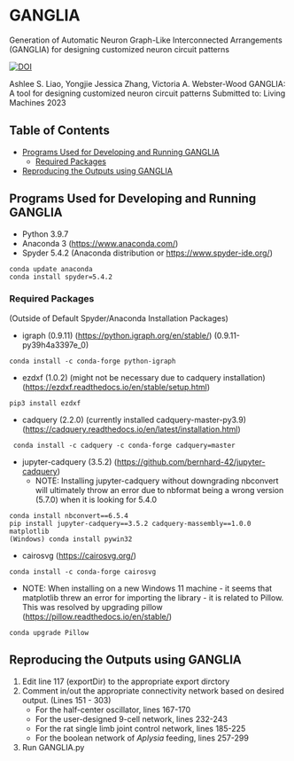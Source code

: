 # GANGLIA
Generation of Automatic Neuron Graph-Like Interconnected Arrangements (GANGLIA) for designing customized neuron circuit patterns

[![DOI](https://zenodo.org/badge/622026352.svg)](https://zenodo.org/badge/latestdoi/622026352)

Ashlee S. Liao, Yongjie Jessica Zhang, Victoria A. Webster-Wood
GANGLIA: A tool for designing customized neuron circuit patterns
Submitted to: Living Machines 2023

## Table of Contents
* [Programs Used for Developing and Running GANGLIA](#programs-used-for-developing-and-running-ganglia)
  * [Required Packages](#required-packages)
* [Reproducing the Outputs using GANGLIA](#reproducing-the-outputs-using-ganglia)

## Programs Used for Developing and Running GANGLIA
- Python 3.9.7
- Anaconda 3 (https://www.anaconda.com/)
- Spyder 5.4.2 (Anaconda distribution or https://www.spyder-ide.org/)
```
conda update anaconda
conda install spyder=5.4.2
```

### Required Packages 
(Outside of Default Spyder/Anaconda Installation Packages)
- igraph (0.9.11) (https://python.igraph.org/en/stable/) (0.9.11-py39h4a3397e_0)
```
conda install -c conda-forge python-igraph 
```
- ezdxf (1.0.2) (might not be necessary due to cadquery installation) (https://ezdxf.readthedocs.io/en/stable/setup.html)
```
pip3 install ezdxf
```
- cadquery (2.2.0) (currently installed cadquery-master-py3.9) (https://cadquery.readthedocs.io/en/latest/installation.html)
```
 conda install -c cadquery -c conda-forge cadquery=master
```
- jupyter-cadquery (3.5.2) (https://github.com/bernhard-42/jupyter-cadquery)
  - NOTE: Installing jupyter-cadquery without downgrading nbconvert will ultimately throw an error due to nbformat being a wrong version (5.7.0) when it is looking for 5.4.0
```
conda install nbconvert==6.5.4
pip install jupyter-cadquery==3.5.2 cadquery-massembly==1.0.0 matplotlib
(Windows) conda install pywin32
```
- cairosvg (https://cairosvg.org/)
```
conda install -c conda-forge cairosvg
```
- NOTE: When installing on a new Windows 11 machine - it seems that matplotlib threw an error for importing the library - it is related to Pillow. This was resolved by upgrading pillow (https://pillow.readthedocs.io/en/stable/)
```
conda upgrade Pillow
```

## Reproducing the Outputs using GANGLIA
1. Edit line 117 (exportDir) to the appropriate export dirctory
2. Comment in/out the appropriate connectivity network based on desired output. (Lines 151 - 303)
    - For the half-center oscillator, lines 167-170
    - For the user-designed 9-cell network, lines 232-243
    - For the rat single limb joint control network, lines 185-225
    - For the boolean network of _Aplysia_ feeding, lines 257-299
3. Run GANGLIA.py

